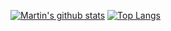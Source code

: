 [![Martin's github stats](https://github-readme-stats.vercel.app/api?username=marvic2409&theme=radical)](https://github.com/marvic2409/marvic2409)
[![Top Langs](https://github-readme-stats.vercel.app/api/top-langs/?username=marvic2409&layout=compact&bg_color=30,e96443,904e95&title_color=fff&text_color=fff)](https://github.com/marvic2409/marvic2409)
